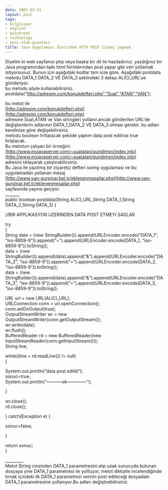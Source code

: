 ```yaml
---
date: 2007-03-21
layout: post
tags:
- bilgisayar
- english
- quickread
- technology
- yeni-ufuk-gazetesi
title: Java Uygulaması Üzerinden HTTP POST işlemi yapmak
---
```


Diyelim ki web sayfanızı php veya başka bir dil ile hazıladırnız. yazdığınız bir Java programından tıpkı html formlarından post yapar gibi veri yollamak istiyorsunuz. Bunun için aşağıdaki kodlar tam size göre. Aşağıdaki postdata metodu DATA\_1 DATA\_2 VE DATA\_3 şeklindeki 3 datayı ALICI\_URL'ye gönderiyor.  
bu metodu şöyle kullanabilirsiniz.  
postdata(“http://adresim.com/konukdefteri.php”,“Suat”,“ATAN”,“VAN”);  
  
bu metot ile  
[http://adresim.com/konukdefteri.php](http://adresim.com/konukdefteri.php)  
adresine Suat,ATAN ve Van stringleri yollanır.ancak gönderilen URL'de değişkenlerin adlarının DATA\_1,DATA\_2 VE DATA\_3 olması gerekir. bu adları kendinize göre değişebilirsiniz.  
metodu boolean fırtlatacak şekilde yaptım data post edilirse true  
fırlatacak.  
Bu metotun çalışan bir örneğini:  
[](http://www.myjavaserver.com/%7Esuatatan/gundimsn/index.jnlp)[http://www.myjavaserver.com/~suatatan/gundimsn/index.jnlp](http://www.myjavaserver.com/~suatatan/gundimsn/index.jnlp)  
adresini tıklayarak çalıştırabilirsiniz.  
Bu Java ile yazılmış bir ziyaretçi defteri swing uygulaması ve bu uygulamadan yollanan mesaj  
[http://www.van-gurpinar.bel.tr/eklenenmesajlar.php](http://www.van-gurpinar.bel.tr/eklenenmesajlar.php)  
sayfasında yayına geçiyor.  
\_\_\_\_\_\_\_  
public boolean postdata(String ALICI\_URL,String DATA\_1,String DATA\_2,String DATA\_3) {  
  
//BIR APPLIKASYON UZERINDEN DATA POST ETMEYI SAGLAR  
  
  
try  
{  
String data = (new StringBuilder()).append(URLEncoder.encode(“DATA\_1”, “iso-8859-9”)).append(“=”).append(URLEncoder.encode(DATA\_1, “iso-8859-9”)).toString();  
data = (new StringBuilder()).append(data).append(“&”).append(URLEncoder.encode(“DATA\_2”, “iso-8859-9”)).append(“=”).append(URLEncoder.encode(DATA\_2, “iso-8859-9”)).toString();  
data = (new StringBuilder()).append(data).append(“&”).append(URLEncoder.encode(“DATA\_3”, “iso-8859-9”)).append(“=”).append(URLEncoder.encode(DATA\_3, “iso-8859-9”)).toString();  
  
  
URL url = new URL(ALICI\_URL);  
URLConnection conn = url.openConnection();  
conn.setDoOutput(true);  
OutputStreamWriter wr = new OutputStreamWriter(conn.getOutputStream());  
wr.write(data);  
wr.flush();  
BufferedReader rd = new BufferedReader(new InputStreamReader(conn.getInputStream()));  
String line;  
  
  
while((line = rd.readLine()) != null)  
{  
  
  
System.out.println(“data post edildi”);  
sonuc=true;  
System.out.println(“———–ok————–”);  
  
}  
  
wr.close();  
rd.close();  
  
} catch(Exception e) {  
  
sonuc=false;  
  
}  
  
return sonuc;  
}  
  
\_\_\_\_\_\_\_\_\_  
Metot String cinsinden DATA\_1 parametresini alıp uzak sunucuda bulunan dosyaya yine DATA\_1 parametresi ile yollluyor, metot dikkatle incelendiğinde tırnak içindeki ilk DATA\_1 parametresi verinin post edileceği dosyadaki DATA\_1 parametresine yollanıyor.Bu adları değiştirebilirsiniz.
